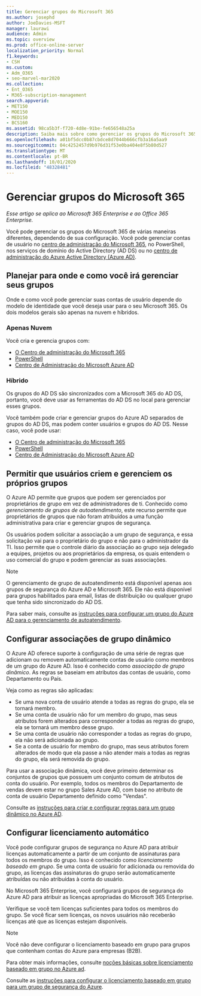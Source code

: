 ```yaml
---
title: Gerenciar grupos do Microsoft 365
ms.author: josephd
author: JoeDavies-MSFT
manager: laurawi
audience: Admin
ms.topic: overview
ms.prod: office-online-server
localization_priority: Normal
f1.keywords:
- CSH
ms.custom:
- Adm_O365
- seo-marvel-mar2020
ms.collection:
- Ent_O365
- M365-subscription-management
search.appverid:
- MET150
- MOE150
- MED150
- BCS160
ms.assetid: 98ca5b3f-f720-4d8e-91be-fe656548a25a
description: Saiba mais sobre como gerenciar os grupos do Microsoft 365.
ms.openlocfilehash: a01bf5dcc0b87cbdce8d7044b666cfb3a16a5aa9
ms.sourcegitcommit: 04c4252457d9b976d31f53e0ba404e8f5b80d527
ms.translationtype: MT
ms.contentlocale: pt-BR
ms.lasthandoff: 10/01/2020
ms.locfileid: "48328481"
---
```

# <a name="manage-microsoft-365-groups"></a>Gerenciar grupos do Microsoft 365

*Esse artigo se aplica ao Microsoft 365 Enterprise e ao Office 365 Enterprise.*

Você pode gerenciar os grupos do Microsoft 365 de várias maneiras diferentes, dependendo de sua configuração. Você pode gerenciar contas de usuário no [centro de administração do Microsoft 365](https://docs.microsoft.com/microsoft-365/admin/add-users/), no PowerShell, nos serviços de domínio do Active Directory (AD DS) ou no [centro de administração do Azure Active Directory (Azure AD)](https://docs.microsoft.com/azure/active-directory/fundamentals/active-directory-groups-create-azure-portal). 

## <a name="plan-for-where-and-how-you-will-manage-your-groups"></a>Planejar para onde e como você irá gerenciar seus grupos

Onde e como você pode gerenciar suas contas de usuário depende do modelo de identidade que você deseja usar para o seu Microsoft 365. Os dois modelos gerais são apenas na nuvem e híbridos.
  
### <a name="cloud-only"></a>Apenas Nuvem

Você cria e gerencia grupos com:

- [O Centro de administração do Microsoft 365](https://docs.microsoft.com/microsoft-365/admin/add-users/)
- [PowerShell](maintain-group-membership-with-microsoft-365-powershell.md)
- [Centro de Administração do Microsoft Azure AD](https://docs.microsoft.com/azure/active-directory/fundamentals/active-directory-groups-create-azure-portal)
    
### <a name="hybrid"></a>Híbrido

Os grupos do AD DS são sincronizados com a Microsoft 365 do AD DS, portanto, você deve usar as ferramentas do AD DS no local para gerenciar esses grupos.

Você também pode criar e gerenciar grupos do Azure AD separados de grupos do AD DS, mas podem conter usuários e grupos do AD DS. Nesse caso, você pode usar:

- [O Centro de administração do Microsoft 365](https://docs.microsoft.com/microsoft-365/admin/add-users/)
- [PowerShell](maintain-group-membership-with-microsoft-365-powershell.md)
- [Centro de Administração do Microsoft Azure AD](https://docs.microsoft.com/azure/active-directory/fundamentals/active-directory-groups-create-azure-portal)

## <a name="allow-users-to-create-and-manage-their-own-groups"></a>Permitir que usuários criem e gerenciem os próprios grupos

O Azure AD permite que grupos que podem ser gerenciados por proprietários de grupo em vez de administradores de ti. Conhecido como *gerenciamento de grupos de autoatendimento*, este recurso permite que proprietários de grupos que não foram atribuídos a uma função administrativa para criar e gerenciar grupos de segurança. 

Os usuários podem solicitar a associação a um grupo de segurança, e essa solicitação vai para o proprietário do grupo e não para o administrador da TI. Isso permite que o controle diário da associação ao grupo seja delegado a equipes, projetos ou aos proprietários da empresa, os quais entendem o uso comercial do grupo e podem gerenciar as suas associações.

>[!Note]
>O gerenciamento de grupo de autoatendimento está disponível apenas aos grupos de segurança do Azure AD e Microsoft 365. Ele não está disponível para grupos habilitados para email, listas de distribuição ou qualquer grupo que tenha sido sincronizado do AD DS.
>

Para saber mais, consulte as [instruções para configurar um grupo do Azure AD para o gerenciamento de autoatendimento](https://docs.microsoft.com/azure/active-directory/active-directory-accessmanagement-self-service-group-management).

## <a name="set-up-dynamic-group-membership"></a>Configurar associações de grupo dinâmico

O Azure AD oferece suporte à configuração de uma série de regras que adicionam ou removem automaticamente contas de usuário como membros de um grupo do Azure AD. Isso é conhecido como *associação de grupo dinâmico*. As regras se baseiam em atributos das contas de usuário, como Departamento ou País.

Veja como as regras são aplicadas:

- Se uma nova conta de usuário atende a todas as regras do grupo, ela se tornará membro.
- Se uma conta de usuário não for um membro do grupo, mas seus atributos forem alterados para corresponder a todas as regras do grupo, ela se tornará um membro desse grupo.
- Se uma conta de usuário não corresponder a todas as regras do grupo, ela não será adicionada ao grupo.
- Se a conta de usuário for membro do grupo, mas seus atributos forem alterados de modo que ela passe a não atender mais a todas as regras do grupo, ela será removida do grupo.

Para usar a associação dinâmica, você deve primeiro determinar os conjuntos de grupos que possuem um conjunto comum de atributos de conta do usuário. Por exemplo, todos os membros do Departamento de vendas devem estar no grupo Sales Azure AD, com base no atributo de conta de usuário Departamento definido como "Vendas".

Consulte as [instruções para criar e configurar regras para um grupo dinâmico no Azure AD](https://docs.microsoft.com/azure/active-directory/active-directory-groups-dynamic-membership-azure-portal).

## <a name="set-up-automatic-licensing"></a>Configurar licenciamento automático

Você pode configurar grupos de segurança no Azure AD para atribuir licenças automaticamente a partir de um conjunto de assinaturas para todos os membros do grupo. Isso é conhecido como *licenciamento baseado em grupo*. Se uma conta de usuário for adicionada ou removida do grupo, as licenças das assinaturas do grupo serão automaticamente atribuídas ou não atribuídas à conta do usuário.

No Microsoft 365 Enterprise, você configurará grupos de segurança do Azure AD para atribuir as licenças apropriadas do Microsoft 365 Enterprise.

Verifique se você tem licenças suficientes para todos os membros do grupo. Se você ficar sem licenças, os novos usuários não receberão licenças até que as licenças estejam disponíveis.

>[!Note]
>Você não deve configurar o licenciamento baseado em grupo para grupos que contenham contas do Azure para empresas (B2B).
>

Para obter mais informações, consulte [noções básicas sobre licenciamento baseado em grupo no Azure ad](https://docs.microsoft.com/azure/active-directory/active-directory-licensing-whatis-azure-portal).

Consulte as [instruções para configurar o licenciamento baseado em grupo para um grupo de segurança do Azure](https://docs.microsoft.com/azure/active-directory/active-directory-licensing-group-assignment-azure-portal).
